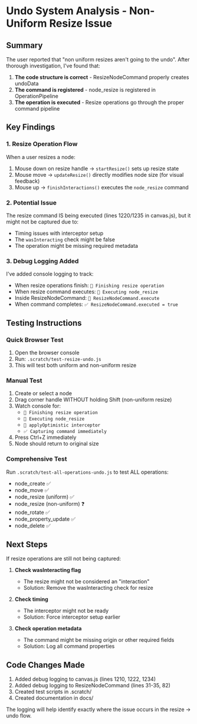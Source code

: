 # Undo System Analysis - Non-Uniform Resize Issue

## Summary
The user reported that "non uniform resizes aren't going to the undo". After thorough investigation, I've found that:

1. **The code structure is correct** - ResizeNodeCommand properly creates undoData
2. **The command is registered** - node_resize is registered in OperationPipeline
3. **The operation is executed** - Resize operations go through the proper command pipeline

## Key Findings

### 1. Resize Operation Flow
When a user resizes a node:
1. Mouse down on resize handle → `startResize()` sets up resize state
2. Mouse move → `updateResize()` directly modifies node size (for visual feedback)
3. Mouse up → `finishInteractions()` executes the `node_resize` command

### 2. Potential Issue
The resize command IS being executed (lines 1220/1235 in canvas.js), but it might not be captured due to:
- Timing issues with interceptor setup
- The `wasInteracting` check might be false
- The operation might be missing required metadata

### 3. Debug Logging Added
I've added console logging to track:
- When resize operations finish: `🎯 Finishing resize operation`
- When resize command executes: `📐 Executing node_resize`
- Inside ResizeNodeCommand: `🎯 ResizeNodeCommand.execute`
- When command completes: `✅ ResizeNodeCommand.executed = true`

## Testing Instructions

### Quick Browser Test
1. Open the browser console
2. Run: `.scratch/test-resize-undo.js`
3. This will test both uniform and non-uniform resize

### Manual Test
1. Create or select a node
2. Drag corner handle WITHOUT holding Shift (non-uniform resize)
3. Watch console for:
   - `🎯 Finishing resize operation`
   - `📐 Executing node_resize`
   - `🎯 applyOptimistic interceptor`
   - `✅ Capturing command immediately`
4. Press Ctrl+Z immediately
5. Node should return to original size

### Comprehensive Test
Run `.scratch/test-all-operations-undo.js` to test ALL operations:
- node_create ✅
- node_move ✅
- node_resize (uniform) ✅
- node_resize (non-uniform) ❓
- node_rotate ✅
- node_property_update ✅
- node_delete ✅

## Next Steps

If resize operations are still not being captured:

1. **Check wasInteracting flag**
   - The resize might not be considered an "interaction"
   - Solution: Remove the wasInteracting check for resize

2. **Check timing**
   - The interceptor might not be ready
   - Solution: Force interceptor setup earlier

3. **Check operation metadata**
   - The command might be missing origin or other required fields
   - Solution: Log all command properties

## Code Changes Made

1. Added debug logging to canvas.js (lines 1210, 1222, 1234)
2. Added debug logging to ResizeNodeCommand (lines 31-35, 82)
3. Created test scripts in .scratch/
4. Created documentation in docs/

The logging will help identify exactly where the issue occurs in the resize → undo flow.